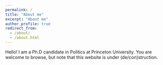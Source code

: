 ```yaml
---
permalink: /
title: "About me"
excerpt: "About me"
author_profile: true
redirect_from: 
  - /about/
  - /about.html
---
```


Hello! I am a Ph.D candidate in Politics at Princeton University. You are welcome to browse, but note that this website is under (de/con)struction.
